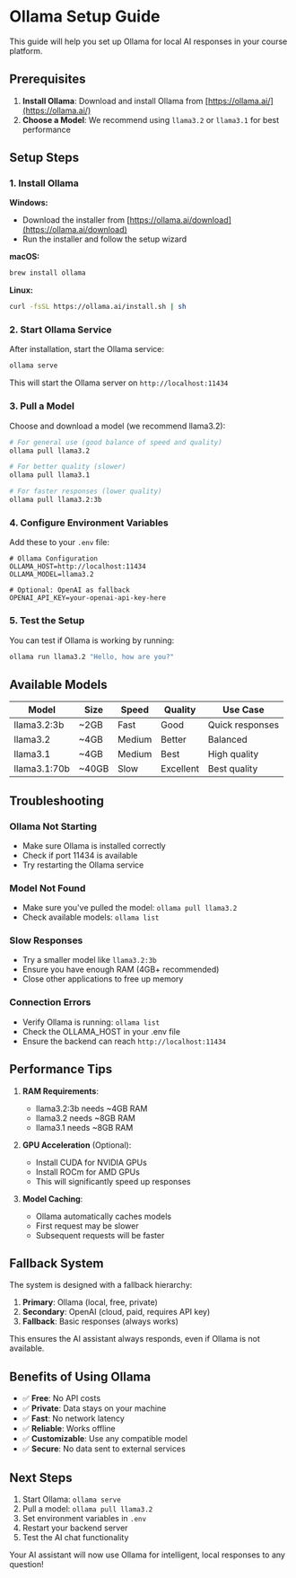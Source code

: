# Ollama Setup Guide

This guide will help you set up Ollama for local AI responses in your course platform.

## Prerequisites

1. **Install Ollama**: Download and install Ollama from [https://ollama.ai/](https://ollama.ai/)
2. **Choose a Model**: We recommend using `llama3.2` or `llama3.1` for best performance

## Setup Steps

### 1. Install Ollama

**Windows:**
- Download the installer from [https://ollama.ai/download](https://ollama.ai/download)
- Run the installer and follow the setup wizard

**macOS:**
```bash
brew install ollama
```

**Linux:**
```bash
curl -fsSL https://ollama.ai/install.sh | sh
```

### 2. Start Ollama Service

After installation, start the Ollama service:

```bash
ollama serve
```

This will start the Ollama server on `http://localhost:11434`

### 3. Pull a Model

Choose and download a model (we recommend llama3.2):

```bash
# For general use (good balance of speed and quality)
ollama pull llama3.2

# For better quality (slower)
ollama pull llama3.1

# For faster responses (lower quality)
ollama pull llama3.2:3b
```

### 4. Configure Environment Variables

Add these to your `.env` file:

```env
# Ollama Configuration
OLLAMA_HOST=http://localhost:11434
OLLAMA_MODEL=llama3.2

# Optional: OpenAI as fallback
OPENAI_API_KEY=your-openai-api-key-here
```

### 5. Test the Setup

You can test if Ollama is working by running:

```bash
ollama run llama3.2 "Hello, how are you?"
```

## Available Models

| Model | Size | Speed | Quality | Use Case |
|-------|------|-------|---------|----------|
| llama3.2:3b | ~2GB | Fast | Good | Quick responses |
| llama3.2 | ~4GB | Medium | Better | Balanced |
| llama3.1 | ~4GB | Medium | Best | High quality |
| llama3.1:70b | ~40GB | Slow | Excellent | Best quality |

## Troubleshooting

### Ollama Not Starting
- Make sure Ollama is installed correctly
- Check if port 11434 is available
- Try restarting the Ollama service

### Model Not Found
- Make sure you've pulled the model: `ollama pull llama3.2`
- Check available models: `ollama list`

### Slow Responses
- Try a smaller model like `llama3.2:3b`
- Ensure you have enough RAM (4GB+ recommended)
- Close other applications to free up memory

### Connection Errors
- Verify Ollama is running: `ollama list`
- Check the OLLAMA_HOST in your .env file
- Ensure the backend can reach `http://localhost:11434`

## Performance Tips

1. **RAM Requirements**: 
   - llama3.2:3b needs ~4GB RAM
   - llama3.2 needs ~8GB RAM
   - llama3.1 needs ~8GB RAM

2. **GPU Acceleration** (Optional):
   - Install CUDA for NVIDIA GPUs
   - Install ROCm for AMD GPUs
   - This will significantly speed up responses

3. **Model Caching**:
   - Ollama automatically caches models
   - First request may be slower
   - Subsequent requests will be faster

## Fallback System

The system is designed with a fallback hierarchy:

1. **Primary**: Ollama (local, free, private)
2. **Secondary**: OpenAI (cloud, paid, requires API key)
3. **Fallback**: Basic responses (always works)

This ensures the AI assistant always responds, even if Ollama is not available.

## Benefits of Using Ollama

- ✅ **Free**: No API costs
- ✅ **Private**: Data stays on your machine
- ✅ **Fast**: No network latency
- ✅ **Reliable**: Works offline
- ✅ **Customizable**: Use any compatible model
- ✅ **Secure**: No data sent to external services

## Next Steps

1. Start Ollama: `ollama serve`
2. Pull a model: `ollama pull llama3.2`
3. Set environment variables in `.env`
4. Restart your backend server
5. Test the AI chat functionality

Your AI assistant will now use Ollama for intelligent, local responses to any question!
